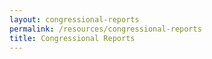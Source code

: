 ```yaml
---
layout: congressional-reports
permalink: /resources/congressional-reports
title: Congressional Reports
---
```

